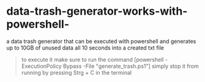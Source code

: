 # data-trash-generator-works-with-powershell-
a data trash generator that can be executed with powershell and generates up to 10GB of unused data all 10 seconds into a created txt file

>to execute it make sure to run the command [powershell -ExecutionPolicy Bypass -File "generate_trash.ps1"]
>simply stop it from running by pressing Strg + C in the terminal
